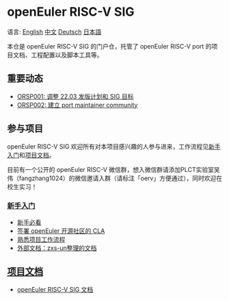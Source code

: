 # openEuler RISC-V SIG

语言:
[English](/about/README.en.md)
[中文](/about/README.zhs.md)
[Deutsch](/about/README.de.md)
[日本語](/about/README.jp.md)

本仓是 openEuler RISC-V SIG 的门户仓，托管了 openEuler RISC-V port 的项目文档、工程配置以及脚本工具等。


## 重要动态

- [ORSP001: 调整 22.03 发版计划和 SIG 目标](/proposal/ORSP001.md)
- [ORSP002: 建立 port maintainer community](/proposal/ORSP002.md)


## 参与项目

openEuler RISC-V SIG 欢迎所有对本项目感兴趣的人参与进来，工作流程见[新手入门](/doc/tutorials)和[项目文档](/doc)。

目前有一个公开的 openEuler RISC-V 微信群，想入微信群请添加PLCT实验室吴伟（fangzhang1024）的微信邀请入群（请标注「oerv」方便通过），同时欢迎在校生实习！

### [新手入门](/doc/tutorials)
- [新手必看](/doc/tutorials/README.md)
- [签署 openEuler 开源社区的 CLA](/doc/tutorials/account-oE-CLA.md)
- [熟悉项目工作流程](/doc/tutorials/workflow-for-build-a-package.md)
- [外部文档：zxs-un整理的文档](https://gitee.com/zxs-un/openEuler-port2riscv64)

## [项目文档](/doc)
- [openEuler RISC-V SIG 文档](/doc/README.md)

